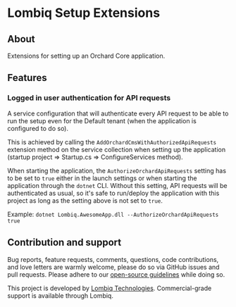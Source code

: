 # Lombiq Setup Extensions



## About

Extensions for setting up an Orchard Core application.


## Features

### Logged in user authentication for API requests

A service configuration that will authenticate every API request to be able to run the setup even for the Default tenant (when the application is configured to do so).

This is achieved by calling the `AddOrchardCmsWithAuthorizedApiRequests` extension method on the service collection when setting up the application (startup project => Startup.cs => ConfigureServices method).

When starting the application, the `AuthorizeOrchardApiRequests` setting has to be set to `true` either in the launch settings or when starting the application through the `dotnet` CLI.
Without this setting, API requests will be authenticated as usual, so it's safe to run/deploy the application with this project as long as the setting above is not set to `true`.

Example: `dotnet Lombiq.AwesomeApp.dll --AuthorizeOrchardApiRequests true`


## Contribution and support

Bug reports, feature requests, comments, questions, code contributions, and love letters are warmly welcome, please do so via GitHub issues and pull requests. Please adhere to our [open-source guidelines](https://lombiq.com/open-source-guidelines) while doing so.

This project is developed by [Lombiq Technologies](https://lombiq.com/). Commercial-grade support is available through Lombiq.
